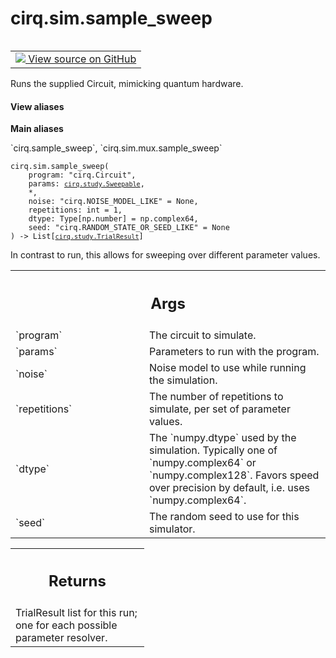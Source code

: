 <div itemscope itemtype="http://developers.google.com/ReferenceObject">
<meta itemprop="name" content="cirq.sim.sample_sweep" />
<meta itemprop="path" content="Stable" />
</div>

# cirq.sim.sample_sweep

<!-- Insert buttons and diff -->

<table class="tfo-notebook-buttons tfo-api" align="left">

<td>
  <a target="_blank" href="https://github.com/quantumlib/cirq/tree/master/cirq/sim/mux.py">
    <img src="https://www.tensorflow.org/images/GitHub-Mark-32px.png" />
    View source on GitHub
  </a>
</td>
</table>



Runs the supplied Circuit, mimicking quantum hardware.

<section class="expandable">
  <h4 class="showalways">View aliases</h4>
  <p>
<b>Main aliases</b>
<p>`cirq.sample_sweep`, `cirq.sim.mux.sample_sweep`</p>
</p>
</section>

<pre class="devsite-click-to-copy prettyprint lang-py tfo-signature-link">
<code>cirq.sim.sample_sweep(
    program: "cirq.Circuit",
    params: <a href="../../cirq/study/Sweepable.md"><code>cirq.study.Sweepable</code></a>,
    *,
    noise: "cirq.NOISE_MODEL_LIKE" = None,
    repetitions: int = 1,
    dtype: Type[np.number] = np.complex64,
    seed: "cirq.RANDOM_STATE_OR_SEED_LIKE" = None
) -> List[<a href="../../cirq/study/TrialResult.md"><code>cirq.study.TrialResult</code></a>]
</code></pre>



<!-- Placeholder for "Used in" -->

In contrast to run, this allows for sweeping over different parameter
values.

<!-- Tabular view -->
 <table class="responsive fixed orange">
<colgroup><col width="214px"><col></colgroup>
<tr><th colspan="2"><h2 class="add-link">Args</h2></th></tr>

<tr>
<td>
`program`
</td>
<td>
The circuit to simulate.
</td>
</tr><tr>
<td>
`params`
</td>
<td>
Parameters to run with the program.
</td>
</tr><tr>
<td>
`noise`
</td>
<td>
Noise model to use while running the simulation.
</td>
</tr><tr>
<td>
`repetitions`
</td>
<td>
The number of repetitions to simulate, per set of
parameter values.
</td>
</tr><tr>
<td>
`dtype`
</td>
<td>
The `numpy.dtype` used by the simulation. Typically one of
`numpy.complex64` or `numpy.complex128`.
Favors speed over precision by default, i.e. uses `numpy.complex64`.
</td>
</tr><tr>
<td>
`seed`
</td>
<td>
The random seed to use for this simulator.
</td>
</tr>
</table>



<!-- Tabular view -->
 <table class="responsive fixed orange">
<colgroup><col width="214px"><col></colgroup>
<tr><th colspan="2"><h2 class="add-link">Returns</h2></th></tr>
<tr class="alt">
<td colspan="2">
TrialResult list for this run; one for each possible parameter
resolver.
</td>
</tr>

</table>

